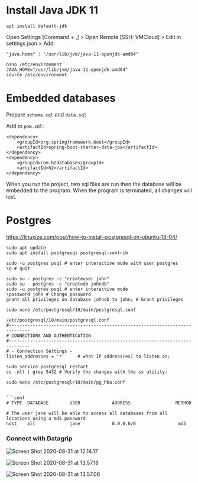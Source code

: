 # Install Java JDK 11

```
apt install default-jdk
```

Open Settings [Command + ,] > Open Remote [SSH: VMCloud] > Edit in settings.json > Add:

```
"java.home" : "/usr/lib/jvm/java-11-openjdk-amd64"
```

```
nano /etc/environment
JAVA_HOME="/usr/lib/jvm/java-11-openjdk-amd64"
source /etc/environment
```

# Embedded databases

Prepare `schema.sql` and `data.sql`

Add to `pom.xml`:

```
<dependency>
	<groupId>org.springframework.boot</groupId>
	<artifactId>spring-boot-starter-data-jpa</artifactId>
</dependency>
<dependency>
	<groupId>com.h2database</groupId>
	<artifactId>h2</artifactId>
</dependency>
```

When you run the project, two sql files are run then the database will be embedded to the program. When the program is terminated, all changes will lost.

# Postgres

https://linuxize.com/post/how-to-install-postgresql-on-ubuntu-18-04/

```
sudo apt update
sudo apt install postgresql postgresql-contrib
```

```
sudo -u postgres psql # enter interactive mode with user postgres
\q # quit
```

```
sudo su - postgres -c "createuser john"
sudo su - postgres -c "createdb johndb"
sudo -u postgres psql # enter interactive mode
\password john # Change password
grant all privileges on database johndb to john; # Grant privileges
```



```
sudo nano /etc/postgresql/10/main/postgresql.conf
```
```
/etc/postgresql/10/main/postgresql.conf
#------------------------------------------------------------------------------
# CONNECTIONS AND AUTHENTICATION
#------------------------------------------------------------------------------
# - Connection Settings -
listen_addresses = '*'     # what IP address(es) to listen on;
```


```
sudo service postgresql restart
ss -nlt | grep 5432 # Verify the changes with the ss utility:
```



```
sudo nano /etc/postgresql/10/main/pg_hba.conf
```
```

​```conf
# TYPE  DATABASE        USER            ADDRESS                 METHOD

# The user jane will be able to access all databases from all locations using a md5 password
host    all             jane            0.0.0.0/0                md5
```

### Connect with Datagrip

![Screen Shot 2020-08-31 at 12.14.17](Java.assets/Screen%20Shot%202020-08-31%20at%2012.14.17.png)

![Screen Shot 2020-08-31 at 13.57.16](Java.assets/Screen%20Shot%202020-08-31%20at%2013.57.16.png)

![Screen Shot 2020-08-31 at 13.57.06](Java.assets/Screen%20Shot%202020-08-31%20at%2013.57.06.png)

​	